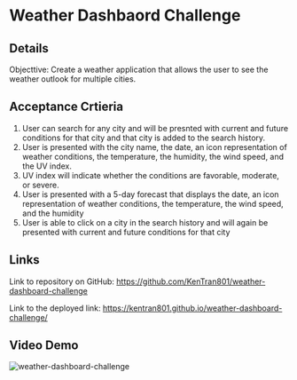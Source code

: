 # Weather Dashbaord Challenge

## Details

Objecttive: Create a weather application that allows the user to see the weather outlook for multiple cities. 

## Acceptance Crtieria

1. User can search for any city and will be presnted with current and future conditions for that city and that city is added to the search history.
2. User is presented with the city name, the date, an icon representation of weather conditions, the temperature, the humidity, the wind speed, and the UV index.
3. UV index will indicate whether the conditions are favorable, moderate, or severe.
4. User is presented with a 5-day forecast that displays the date, an icon representation of weather conditions, the temperature, the wind speed, and the humidity
5. User is able to click on a city in the search history and will again be presented with current and future conditions for that city

## Links

Link to repository on GitHub: https://github.com/KenTran801/weather-dashboard-challenge

Link to the deployed link: https://kentran801.github.io/weather-dashboard-challenge/

## Video Demo
![weather-dashboard-challenge](https://user-images.githubusercontent.com/72709180/138581216-752cb416-d6c5-40f5-ac85-f8f4f9b20c1b.gif)
